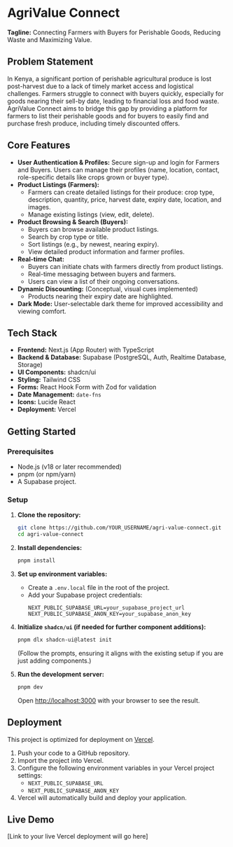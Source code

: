 # AgriValue Connect

**Tagline:** Connecting Farmers with Buyers for Perishable Goods, Reducing Waste and Maximizing Value.

## Problem Statement

In Kenya, a significant portion of perishable agricultural produce is lost post-harvest due to a lack of timely market access and logistical challenges. Farmers struggle to connect with buyers quickly, especially for goods nearing their sell-by date, leading to financial loss and food waste. AgriValue Connect aims to bridge this gap by providing a platform for farmers to list their perishable goods and for buyers to easily find and purchase fresh produce, including timely discounted offers.

## Core Features

*   **User Authentication & Profiles:** Secure sign-up and login for Farmers and Buyers. Users can manage their profiles (name, location, contact, role-specific details like crops grown or buyer type).
*   **Product Listings (Farmers):**
    *   Farmers can create detailed listings for their produce: crop type, description, quantity, price, harvest date, expiry date, location, and images.
    *   Manage existing listings (view, edit, delete).
*   **Product Browsing & Search (Buyers):**
    *   Buyers can browse available product listings.
    *   Search by crop type or title.
    *   Sort listings (e.g., by newest, nearing expiry).
    *   View detailed product information and farmer profiles.
*   **Real-time Chat:**
    *   Buyers can initiate chats with farmers directly from product listings.
    *   Real-time messaging between buyers and farmers.
    *   Users can view a list of their ongoing conversations.
*   **Dynamic Discounting:** (Conceptual, visual cues implemented)
    *   Products nearing their expiry date are highlighted.
*   **Dark Mode:** User-selectable dark theme for improved accessibility and viewing comfort.

## Tech Stack

*   **Frontend:** Next.js (App Router) with TypeScript
*   **Backend & Database:** Supabase (PostgreSQL, Auth, Realtime Database, Storage)
*   **UI Components:** shadcn/ui
*   **Styling:** Tailwind CSS
*   **Forms:** React Hook Form with Zod for validation
*   **Date Management:** `date-fns`
*   **Icons:** Lucide React
*   **Deployment:** Vercel

## Getting Started

### Prerequisites

*   Node.js (v18 or later recommended)
*   pnpm (or npm/yarn)
*   A Supabase project.

### Setup

1.  **Clone the repository:**
    ```bash
    git clone https://github.com/YOUR_USERNAME/agri-value-connect.git
    cd agri-value-connect
    ```

2.  **Install dependencies:**
    ```bash
    pnpm install
    ```

3.  **Set up environment variables:**
    *   Create a `.env.local` file in the root of the project.
    *   Add your Supabase project credentials:
        ```env
        NEXT_PUBLIC_SUPABASE_URL=your_supabase_project_url
        NEXT_PUBLIC_SUPABASE_ANON_KEY=your_supabase_anon_key
        ```

4.  **Initialize `shadcn/ui` (if needed for further component additions):**
    ```bash
    pnpm dlx shadcn-ui@latest init
    ```
    (Follow the prompts, ensuring it aligns with the existing setup if you are just adding components.)


5.  **Run the development server:**
    ```bash
    pnpm dev
    ```
    Open [http://localhost:3000](http://localhost:3000) with your browser to see the result.

## Deployment

This project is optimized for deployment on [Vercel](https://vercel.com/).

1.  Push your code to a GitHub repository.
2.  Import the project into Vercel.
3.  Configure the following environment variables in your Vercel project settings:
    *   `NEXT_PUBLIC_SUPABASE_URL`
    *   `NEXT_PUBLIC_SUPABASE_ANON_KEY`
4.  Vercel will automatically build and deploy your application.

## Live Demo

[Link to your live Vercel deployment will go here]
